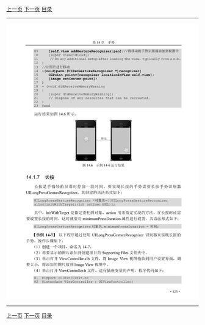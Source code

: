 [上一页](334.md) [下一页](336.md) [目录](../README.md)

***

![335](../images/335.png)

***

[上一页](334.md) [下一页](336.md) [目录](../README.md)